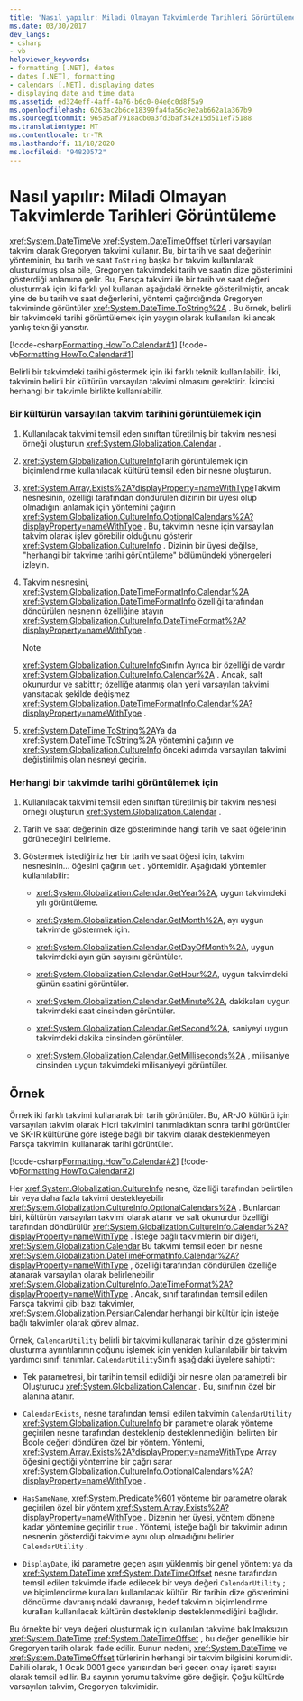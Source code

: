 ```yaml
---
title: 'Nasıl yapılır: Miladi Olmayan Takvimlerde Tarihleri Görüntüleme'
ms.date: 03/30/2017
dev_langs:
- csharp
- vb
helpviewer_keywords:
- formatting [.NET], dates
- dates [.NET], formatting
- calendars [.NET], displaying dates
- displaying date and time data
ms.assetid: ed324eff-4aff-4a76-b6c0-04e6c0d8f5a9
ms.openlocfilehash: 6263ac2b6ce18399fa4fa56c9e2ab662a1a367b9
ms.sourcegitcommit: 965a5af7918acb0a3fd3baf342e15d511ef75188
ms.translationtype: MT
ms.contentlocale: tr-TR
ms.lasthandoff: 11/18/2020
ms.locfileid: "94820572"
---
```

# <a name="how-to-display-dates-in-non-gregorian-calendars"></a>Nasıl yapılır: Miladi Olmayan Takvimlerde Tarihleri Görüntüleme
<xref:System.DateTime>Ve <xref:System.DateTimeOffset> türleri varsayılan takvim olarak Gregoryen takvimi kullanır. Bu, bir tarih ve saat değerinin yönteminin, bu tarih ve saat `ToString` başka bir takvim kullanılarak oluşturulmuş olsa bile, Gregoryen takvimdeki tarih ve saatin dize gösterimini gösterdiği anlamına gelir. Bu, Farsça takvimi ile bir tarih ve saat değeri oluşturmak için iki farklı yol kullanan aşağıdaki örnekte gösterilmiştir, ancak yine de bu tarih ve saat değerlerini, yöntemi çağırdığında Gregoryen takviminde görüntüler <xref:System.DateTime.ToString%2A> . Bu örnek, belirli bir takvimdeki tarihi görüntülemek için yaygın olarak kullanılan iki ancak yanlış tekniği yansıtır.  
  
 [!code-csharp[Formatting.HowTo.Calendar#1](../../../samples/snippets/csharp/VS_Snippets_CLR/Formatting.HowTo.Calendar/cs/Calendar1.cs#1)]
 [!code-vb[Formatting.HowTo.Calendar#1](../../../samples/snippets/visualbasic/VS_Snippets_CLR/Formatting.HowTo.Calendar/vb/Calendar1.vb#1)]  
  
 Belirli bir takvimdeki tarihi göstermek için iki farklı teknik kullanılabilir. İlki, takvimin belirli bir kültürün varsayılan takvimi olmasını gerektirir. İkincisi herhangi bir takvimle birlikte kullanılabilir.  
  
### <a name="to-display-the-date-for-a-cultures-default-calendar"></a>Bir kültürün varsayılan takvim tarihini görüntülemek için  
  
1. Kullanılacak takvimi temsil eden sınıftan türetilmiş bir takvim nesnesi örneği oluşturun <xref:System.Globalization.Calendar> .  
  
2. <xref:System.Globalization.CultureInfo>Tarih görüntülemek için biçimlendirme kullanılacak kültürü temsil eden bir nesne oluşturun.  
  
3. <xref:System.Array.Exists%2A?displayProperty=nameWithType>Takvim nesnesinin, özelliği tarafından döndürülen dizinin bir üyesi olup olmadığını anlamak için yöntemini çağırın <xref:System.Globalization.CultureInfo.OptionalCalendars%2A?displayProperty=nameWithType> . Bu, takvimin nesne için varsayılan takvim olarak işlev görebilir olduğunu gösterir <xref:System.Globalization.CultureInfo> . Dizinin bir üyesi değilse, "herhangi bir takvime tarihi görüntüleme" bölümündeki yönergeleri izleyin.  
  
4. Takvim nesnesini, <xref:System.Globalization.DateTimeFormatInfo.Calendar%2A> <xref:System.Globalization.DateTimeFormatInfo> özelliği tarafından döndürülen nesnenin özelliğine atayın <xref:System.Globalization.CultureInfo.DateTimeFormat%2A?displayProperty=nameWithType> .  
  
    > [!NOTE]
    > <xref:System.Globalization.CultureInfo>Sınıfın Ayrıca bir özelliği de vardır <xref:System.Globalization.CultureInfo.Calendar%2A> . Ancak, salt okunurdur ve sabittir; özelliğe atanmış olan yeni varsayılan takvimi yansıtacak şekilde değişmez <xref:System.Globalization.DateTimeFormatInfo.Calendar%2A?displayProperty=nameWithType> .  
  
5. <xref:System.DateTime.ToString%2A>Ya da <xref:System.DateTime.ToString%2A> yöntemini çağırın ve <xref:System.Globalization.CultureInfo> önceki adımda varsayılan takvimi değiştirilmiş olan nesneyi geçirin.  
  
### <a name="to-display-the-date-in-any-calendar"></a>Herhangi bir takvimde tarihi görüntülemek için  
  
1. Kullanılacak takvimi temsil eden sınıftan türetilmiş bir takvim nesnesi örneği oluşturun <xref:System.Globalization.Calendar> .  
  
2. Tarih ve saat değerinin dize gösteriminde hangi tarih ve saat öğelerinin görüneceğini belirleme.  
  
3. Göstermek istediğiniz her bir tarih ve saat öğesi için, takvim nesnesinin... öğesini çağırın `Get` . yöntemidir. Aşağıdaki yöntemler kullanılabilir:  
  
    - <xref:System.Globalization.Calendar.GetYear%2A>, uygun takvimdeki yılı görüntüleme.  
  
    - <xref:System.Globalization.Calendar.GetMonth%2A>, ayı uygun takvimde göstermek için.  
  
    - <xref:System.Globalization.Calendar.GetDayOfMonth%2A>, uygun takvimdeki ayın gün sayısını görüntüler.  
  
    - <xref:System.Globalization.Calendar.GetHour%2A>, uygun takvimdeki günün saatini görüntüler.  
  
    - <xref:System.Globalization.Calendar.GetMinute%2A>, dakikaları uygun takvimdeki saat cinsinden görüntüler.  
  
    - <xref:System.Globalization.Calendar.GetSecond%2A>, saniyeyi uygun takvimdeki dakika cinsinden görüntüler.  
  
    - <xref:System.Globalization.Calendar.GetMilliseconds%2A> , milisaniye cinsinden uygun takvimdeki milisaniyeyi görüntüler.  
  
## <a name="example"></a>Örnek  
 Örnek iki farklı takvimi kullanarak bir tarih görüntüler. Bu, AR-JO kültürü için varsayılan takvim olarak Hicri takvimini tanımladıktan sonra tarihi görüntüler ve SK-IR kültürüne göre isteğe bağlı bir takvim olarak desteklenmeyen Farsça takvimini kullanarak tarihi görüntüler.  
  
 [!code-csharp[Formatting.HowTo.Calendar#2](../../../samples/snippets/csharp/VS_Snippets_CLR/Formatting.HowTo.Calendar/cs/Calendar1.cs#2)]
 [!code-vb[Formatting.HowTo.Calendar#2](../../../samples/snippets/visualbasic/VS_Snippets_CLR/Formatting.HowTo.Calendar/vb/Calendar1.vb#2)]  
  
 Her <xref:System.Globalization.CultureInfo> nesne, özelliği tarafından belirtilen bir veya daha fazla takvimi destekleyebilir <xref:System.Globalization.CultureInfo.OptionalCalendars%2A> . Bunlardan biri, kültürün varsayılan takvimi olarak atanır ve salt okunurdur özelliği tarafından döndürülür <xref:System.Globalization.CultureInfo.Calendar%2A?displayProperty=nameWithType> . İsteğe bağlı takvimlerin bir diğeri, <xref:System.Globalization.Calendar> Bu takvimi temsil eden bir nesne <xref:System.Globalization.DateTimeFormatInfo.Calendar%2A?displayProperty=nameWithType> , özelliği tarafından döndürülen özelliğe atanarak varsayılan olarak belirlenebilir <xref:System.Globalization.CultureInfo.DateTimeFormat%2A?displayProperty=nameWithType> . Ancak, sınıf tarafından temsil edilen Farsça takvimi gibi bazı takvimler, <xref:System.Globalization.PersianCalendar> herhangi bir kültür için isteğe bağlı takvimler olarak görev almaz.  
  
 Örnek, `CalendarUtility` belirli bir takvimi kullanarak tarihin dize gösterimini oluşturma ayrıntılarının çoğunu işlemek için yeniden kullanılabilir bir takvim yardımcı sınıfı tanımlar. `CalendarUtility`Sınıfı aşağıdaki üyelere sahiptir:  
  
- Tek parametresi, bir tarihin temsil edildiği bir nesne olan parametreli bir Oluşturucu <xref:System.Globalization.Calendar> . Bu, sınıfının özel bir alanına atanır.  
  
- `CalendarExists`, nesne tarafından temsil edilen takvimin `CalendarUtility` <xref:System.Globalization.CultureInfo> bir parametre olarak yönteme geçirilen nesne tarafından desteklenip desteklenmediğini belirten bir Boole değeri döndüren özel bir yöntem. Yöntemi, <xref:System.Array.Exists%2A?displayProperty=nameWithType> Array öğesini geçtiği yöntemine bir çağrı sarar <xref:System.Globalization.CultureInfo.OptionalCalendars%2A?displayProperty=nameWithType> .  
  
- `HasSameName`, <xref:System.Predicate%601> yönteme bir parametre olarak geçirilen özel bir yöntem <xref:System.Array.Exists%2A?displayProperty=nameWithType> . Dizenin her üyesi, yöntem dönene kadar yöntemine geçirilir `true` . Yöntemi, isteğe bağlı bir takvimin adının nesnenin gösterdiği takvimle aynı olup olmadığını belirler `CalendarUtility` .  
  
- `DisplayDate`, iki parametre geçen aşırı yüklenmiş bir genel yöntem: ya da <xref:System.DateTime> <xref:System.DateTimeOffset> nesne tarafından temsil edilen takvimde ifade edilecek bir veya değeri `CalendarUtility` ; ve biçimlendirme kuralları kullanılacak kültür. Bir tarihin dize gösterimini döndürme davranışındaki davranışı, hedef takvimin biçimlendirme kuralları kullanılacak kültürün desteklenip desteklenmediğini bağlıdır.  
  
 Bu örnekte bir veya değeri oluşturmak için kullanılan takvime bakılmaksızın <xref:System.DateTime> <xref:System.DateTimeOffset> , bu değer genellikle bir Gregoryen tarih olarak ifade edilir. Bunun nedeni, <xref:System.DateTime> ve <xref:System.DateTimeOffset> türlerinin herhangi bir takvim bilgisini korumidir. Dahili olarak, 1 Ocak 0001 gece yarısından beri geçen onay işareti sayısı olarak temsil edilir. Bu sayının yorumu takvime göre değişir. Çoğu kültürde varsayılan takvim, Gregoryen takvimidir.
